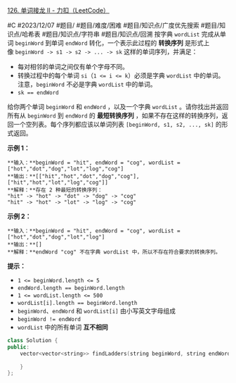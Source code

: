 [126. 单词接龙 II - 力扣（LeetCode）](https://leetcode.cn/problems/word-ladder-ii/description/)

#C #2023/12/07 #题目/ #题目/难度/困难 #题目/知识点/广度优先搜索 #题目/知识点/哈希表 #题目/知识点/字符串 #题目/知识点/回溯
按字典 `wordList` 完成从单词 `beginWord` 到单词 `endWord` 转化，一个表示此过程的 **转换序列** 是形式上像 `beginWord -> s1 -> s2 -> ... -> sk` 这样的单词序列，并满足：

- 每对相邻的单词之间仅有单个字母不同。
- 转换过程中的每个单词 `si`（`1 <= i <= k`）必须是字典 `wordList` 中的单词。注意，`beginWord` 不必是字典 `wordList` 中的单词。
- `sk == endWord`

给你两个单词 `beginWord` 和 `endWord` ，以及一个字典 `wordList` 。请你找出并返回所有从 `beginWord` 到 `endWord` 的 **最短转换序列** ，如果不存在这样的转换序列，返回一个空列表。每个序列都应该以单词列表 `[beginWord, s1, s2, ..., sk]` 的形式返回。

**示例 1：**
```
**输入：**beginWord = "hit", endWord = "cog", wordList = ["hot","dot","dog","lot","log","cog"]
**输出：**[["hit","hot","dot","dog","cog"],["hit","hot","lot","log","cog"]]
**解释：**存在 2 种最短的转换序列：
"hit" -> "hot" -> "dot" -> "dog" -> "cog"
"hit" -> "hot" -> "lot" -> "log" -> "cog"
```
**示例 2：**
```
**输入：**beginWord = "hit", endWord = "cog", wordList = ["hot","dot","dog","lot","log"]
**输出：**[]
**解释：**endWord "cog" 不在字典 wordList 中，所以不存在符合要求的转换序列。
```
**提示：**

- `1 <= beginWord.length <= 5`
- `endWord.length == beginWord.length`
- `1 <= wordList.length <= 500`
- `wordList[i].length == beginWord.length`
- `beginWord`、`endWord` 和 `wordList[i]` 由小写英文字母组成
- `beginWord != endWord`
- `wordList` 中的所有单词 **互不相同**

```C++
class Solution {
public:
    vector<vector<string>> findLadders(string beginWord, string endWord, vector<string>& wordList) {
        
    }
};
```
